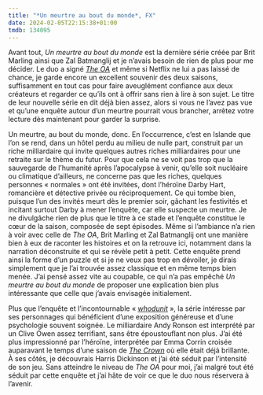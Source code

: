 ```yaml
---
title: "*Un meurtre au bout du monde*, FX"
date: 2024-02-05T22:15:38+01:00
tmdb: 134095 
---
```


Avant tout, *Un meurtre au bout du monde* est la dernière série créée par Brit Marling ainsi que Zal Batmanglij et je n’avais besoin de rien de plus pour me décider. Le duo a signé [*The OA*](https://voiretmanger.fr/oa-marling-batmanglij-netflix/) et même si Netflix ne lui a pas laissé de chance, je garde encore un excellent souvenir des deux saisons, suffisamment en tout cas pour faire aveuglément confiance aux deux créateurs et regarder ce qu’ils ont à offrir sans rien à lire à son sujet. Le titre de leur nouvelle série en dit déjà bien assez, alors si vous ne l’avez pas vue et qu’une enquête autour d’un meurtre pourrait vous brancher, arrêtez votre lecture dès maintenant pour garder la surprise.

Un meurtre, au bout du monde, donc. En l’occurrence, c’est en Islande que l’on se rend, dans un hôtel perdu au milieu de nulle part, construit par un riche milliardaire qui invite quelques autres riches milliardaires pour une retraite sur le thème du futur. Pour que cela ne se voit pas trop que la sauvegarde de l’humanité après l’apocalypse à venir, qu’elle soit nucléaire ou climatique d’ailleurs, ne concerne pas que les riches, quelques personnes « normales » ont été invitées, dont l’héroïne Darby Hart, romancière et détective privée ou réciproquement. Ce qui tombe bien, puisque l’un des invités meurt dès le premier soir, gâchant les festivités et incitant surtout Darby à mener l’enquête, car elle suspecte un meurtre. Je ne divulgâche rien de plus que le titre à ce stade et l’enquête constitue le cœur de la saison, composée de sept épisodes. Même si l’ambiance n’a rien à voir avec celle de *The OA*, Brit Marling et Zal Batmanglij ont une manière bien à eux de raconter les histoires et on la retrouve ici, notamment dans la narration déconstruite et qui se révèle petit à petit. Cette enquête prend ainsi la forme d’un puzzle et si je ne veux pas trop en dévoiler, je dirais simplement que je l’ai trouvée assez classique et en même temps bien menée. J’ai pensé assez vite au coupable, ce qui n’a pas empêché *Un meurtre au bout du monde* de proposer une explication bien plus intéressante que celle que j’avais envisagée initialement. 

Plus que l’enquête et l’incontournable « [*whodunit*](https://fr.wikipedia.org/wiki/Whodunit) », la série intéresse par ses personnages qui bénéficient d’une exposition généreuse et d’une psychologie souvent soignée. Le milliardaire Andy Ronson est interprété par un Clive Owen assez terrifiant, sans être époustouflant non plus. J’ai été plus impressionné par l’héroïne, interprétée par Emma Corrin croisée auparavant le temps d’une saison de [*The Crown*](https://voiretmanger.fr/crown-morgan-netflix/) où elle était déjà brillante. À ses côtés, je découvrais Harris Dickinson et j’ai été séduit par l’intensité de son jeu. Sans atteindre le niveau de *The OA* pour moi, j’ai malgré tout été séduit par cette enquête et j’ai hâte de voir ce que le duo nous réservera à l’avenir. 





